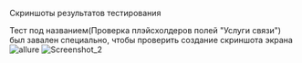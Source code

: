 Скриншоты результатов тестирования

Тест под названием(Проверка плэйсхолдеров полей "Услуги связи") был завален специально, чтобы проверить создание скриншота экрана
![allure](https://github.com/user-attachments/assets/20ee8d53-eab1-42b6-90cd-8b1d1c8a63b9)
![Screenshot_2](https://github.com/user-attachments/assets/2d0720a9-61af-468a-a978-a7d63b694587)

